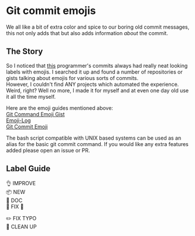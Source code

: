 # Git commit emojis

We all like a bit of extra color and spice to our boring old commit messages, this not only adds that but also adds information *about* the commit.  

## The Story
So I noticed that [this](https://github.com/msaaddev) programmer's commits always had really neat looking labels with emojis. I searched it up and found a number of repositories or gists talking about emojis for various sorts of commits.  
However, I couldn't find ANY projects which automated the experience. Weird, right? Well no more, I made it for myself and at even one day old use it all the time myself.

Here are the emoji guides mentioned above:  
[Git Command Emoji Gist](https://gist.github.com/parmentf/035de27d6ed1dce0b36a)  
[Emoji-Log](https://github.com/ahmadawais/Emoji-Log)  
[Git Commit Emoji](https://github.com/liuchengxu/git-commit-emoji-cn)  


The bash script compatible with UNIX based systems can be used as an alias for the basic git commit command. If you would like any extra features added please open an issue or PR.

## Label Guide

👌 IMPROVE <mesage>  
📦 NEW <message>  
📖 DOC <message>  
🐛 FIX <message> 
🔖 <version>   
 
✏️ FIX TYPO  
🧹 CLEAN UP
